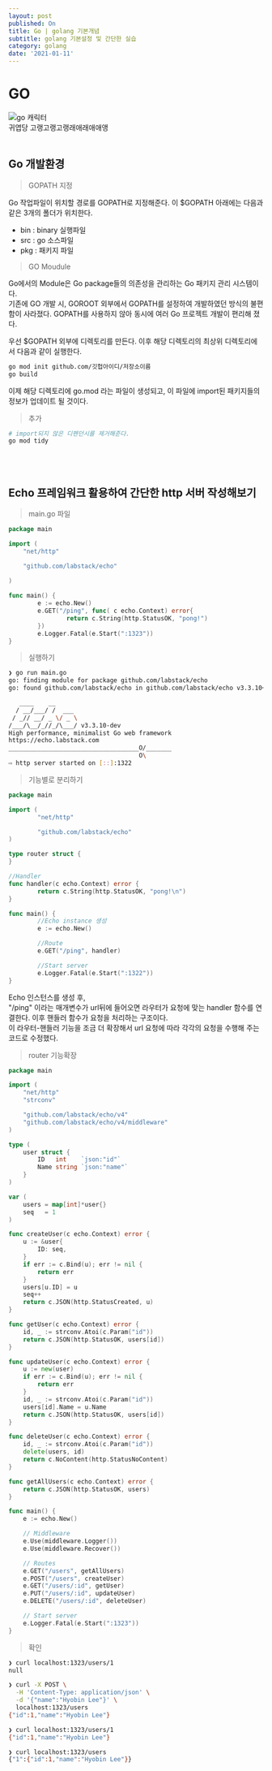 ```yaml
---
layout: post
published: On
title: Go | golang 기본개념 
subtitle: golang 기본설정 및 간단한 실습
category: golang
date: '2021-01-11'
---
```


# GO 

<img src="../assets/img/go.png" alt="go 캐릭터" ><br/>
귀엽당 고랭고랭고랭래애래애애앵<br><br>

## Go 개발환경
> GOPATH 지정 

Go 작업파일이 위치할 경로를 GOPATH로 지정해준다. 
이 $GOPATH 아래에는 다음과 같은 3개의 폴더가 위치한다. 
- bin : binary 실행파일 
- src : go 소스파일 
- pkg : 패키지 파일

> GO Moudule

Go에서의 Module은 Go package들의 의존성을 관리하는 Go 패키지 관리 시스템이다.<br>
기존에 GO 개발 시, GOROOT 외부에서 GOPATH를 설정하여 개발하였던 방식의 불편함이 사라졌다. GOPATH를 사용하지 않아 동시에 여러 Go 프로젝트 개발이 편리해 졌다.

우선 $GOPATH 외부에 디렉토리를 만든다. 이후 해당 디렉토리의 최상위 디렉토리에서 다음과 같이 실행한다.

```bash
go mod init github.com/깃헙아이디/저장소이름
go build
```

이제 해당 디렉토리에 go.mod 라는 파일이 생성되고, 이 파일에 import된 패키지들의 정보가 업데이트 될 것이다. 

> 추가

```bash
# import되지 않은 디펜던시를 제거해준다. 
go mod tidy
```


<br><br>
## Echo 프레임워크 활용하여 간단한 http 서버 작성해보기 

> main.go 파일 

```go
package main

import (
    "net/http"

    "github.com/labstack/echo"
        
)

func main() {
        e := echo.New()
        e.GET("/ping", func( c echo.Context) error{
                return c.String(http.StatusOK, "pong!")
        })
        e.Logger.Fatal(e.Start(":1323"))
}
```

> 실행하기

```bash
❯ go run main.go
go: finding module for package github.com/labstack/echo
go: found github.com/labstack/echo in github.com/labstack/echo v3.3.10+incompatible

   ____    __
  / __/___/ /  ___
 / _// __/ _ \/ _ \
/___/\__/_//_/\___/ v3.3.10-dev
High performance, minimalist Go web framework
https://echo.labstack.com
____________________________________O/_______
                                    O\
⇨ http server started on [::]:1322
```

>기능별로 분리하기

```go
package main

import (
        "net/http"

        "github.com/labstack/echo"
)

type router struct {
}

//Handler
func handler(c echo.Context) error {
        return c.String(http.StatusOK, "pong!\n")
}

func main() {
        //Echo instance 생성
        e := echo.New()

        //Route
        e.GET("/ping", handler)

        //Start server
        e.Logger.Fatal(e.Start(":1322"))
}

```

Echo 인스턴스를 생성 후, <br>
"/ping" 이라는 매개변수가 url뒤에 들어오면 라우터가 요청에 맞는 handler 함수를 연결한다. 이후 핸들러 함수가 요청을 처리하는 구조이다.<br>
이 라우터-핸들러 기능을 조금 더 확장해서 url 요청에 따라 각각의 요청을 수행해 주는 코드로 수정했다.


> router 기능확장 

```go
package main

import (
	"net/http"
	"strconv"

	"github.com/labstack/echo/v4"
	"github.com/labstack/echo/v4/middleware"
)

type (
	user struct {
		ID   int    `json:"id"`
		Name string `json:"name"`
	}
)

var (
	users = map[int]*user{}
	seq   = 1
)

func createUser(c echo.Context) error {
	u := &user{
		ID: seq,
	}
	if err := c.Bind(u); err != nil {
		return err
	}
	users[u.ID] = u
	seq++
	return c.JSON(http.StatusCreated, u)
}

func getUser(c echo.Context) error {
	id, _ := strconv.Atoi(c.Param("id"))
	return c.JSON(http.StatusOK, users[id])
}

func updateUser(c echo.Context) error {
	u := new(user)
	if err := c.Bind(u); err != nil {
		return err
	}
	id, _ := strconv.Atoi(c.Param("id"))
	users[id].Name = u.Name
	return c.JSON(http.StatusOK, users[id])
}

func deleteUser(c echo.Context) error {
	id, _ := strconv.Atoi(c.Param("id"))
	delete(users, id)
	return c.NoContent(http.StatusNoContent)
}

func getAllUsers(c echo.Context) error {
	return c.JSON(http.StatusOK, users)
}

func main() {
	e := echo.New()

	// Middleware
	e.Use(middleware.Logger())
	e.Use(middleware.Recover())

	// Routes
	e.GET("/users", getAllUsers)
	e.POST("/users", createUser)
	e.GET("/users/:id", getUser)
	e.PUT("/users/:id", updateUser)
	e.DELETE("/users/:id", deleteUser)

	// Start server
	e.Logger.Fatal(e.Start(":1323"))
}
```

> 확인

```bash
❯ curl localhost:1323/users/1
null

❯ curl -X POST \
  -H 'Content-Type: application/json' \
  -d '{"name":"Hyobin Lee"}' \
  localhost:1323/users
{"id":1,"name":"Hyobin Lee"}

❯ curl localhost:1323/users/1
{"id":1,"name":"Hyobin Lee"}

❯ curl localhost:1323/users
{"1":{"id":1,"name":"Hyobin Lee"}}
```
